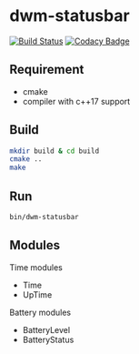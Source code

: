 # dwm-statusbar

[![Build Status](https://travis-ci.com/kamil1b/dwm-statusbar.svg?branch=master)](https://travis-ci.com/kamil1b/dwm-statusbar) [![Codacy Badge](https://api.codacy.com/project/badge/Grade/f2546585a27147e69af29dba3c58df30)](https://www.codacy.com/app/kamil1b/dwm-statusbar?utm_source=github.com&amp;utm_medium=referral&amp;utm_content=kamil1b/dwm-statusbar&amp;utm_campaign=Badge_Grade)

## Requirement

  - cmake
  - compiler with c++17 support

## Build

```sh
mkdir build & cd build
cmake ..
make
```

## Run

```sh
bin/dwm-statusbar
```

## Modules

Time modules

  - Time
  - UpTime

Battery modules

  - BatteryLevel
  - BatteryStatus
